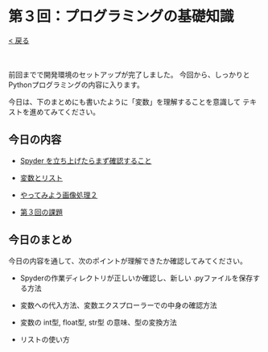# 第３回：プログラミングの基礎知識

[< 戻る](../)

　

前回までで開発環境のセットアップが完了しました。
今回から、しっかりとPythonプログラミングの内容に入ります。

今日は、下のまとめにも書いたように「変数」を理解することを意識して
テキストを進めてみてください。



## 今日の内容

- [Spyder を立ち上げたらまず確認すること](kakunin/)

- [変数とリスト](hensuu/)

- [やってみよう画像処理２](try2/)

- [第３回の課題](kadai/)



## 今日のまとめ

今日の内容を通して、次のポイントが理解できたか確認してみてください。

- Spyderの作業ディレクトリが正しいか確認し、新しい .pyファイルを保存する方法

- 変数への代入方法、変数エクスプローラーでの中身の確認方法

- 変数の int型, float型, str型 の意味、型の変換方法

- リストの使い方
